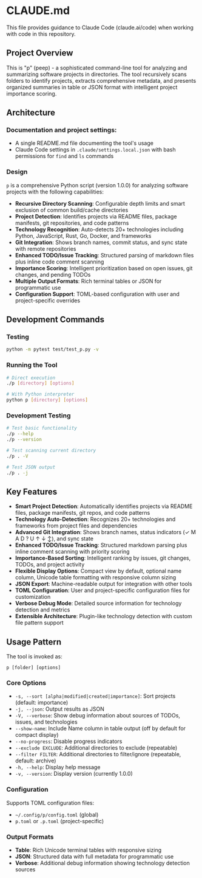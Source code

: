 # CLAUDE.md

This file provides guidance to Claude Code (claude.ai/code) when working with code in this repository.

## Project Overview

This is "p" (peep) - a sophisticated command-line tool for analyzing and summarizing software projects in directories. The tool recursively scans folders to identify projects, extracts comprehensive metadata, and presents organized summaries in table or JSON format with intelligent project importance scoring.

## Architecture

### Documentation and project settings:
- A single README.md file documenting the tool's usage
- Claude Code settings in `.claude/settings.local.json` with bash permissions for `find` and `ls` commands

### Design

`p` is a comprehensive Python script (version 1.0.0) for analyzing software projects with the following capabilities:

- **Recursive Directory Scanning**: Configurable depth limits and smart exclusion of common build/cache directories
- **Project Detection**: Identifies projects via README files, package manifests, git repositories, and code patterns
- **Technology Recognition**: Auto-detects 20+ technologies including Python, JavaScript, Rust, Go, Docker, and frameworks
- **Git Integration**: Shows branch names, commit status, and sync state with remote repositories
- **Enhanced TODO/Issue Tracking**: Structured parsing of markdown files plus inline code comment scanning
- **Importance Scoring**: Intelligent prioritization based on open issues, git changes, and pending TODOs
- **Multiple Output Formats**: Rich terminal tables or JSON for programmatic use
- **Configuration Support**: TOML-based configuration with user and project-specific overrides

## Development Commands

### Testing
```bash
python -m pytest test/test_p.py -v
```

### Running the Tool
```bash
# Direct execution
./p [directory] [options]

# With Python interpreter
python p [directory] [options]
```

### Development Testing
```bash
# Test basic functionality
./p --help
./p --version

# Test scanning current directory
./p . -V

# Test JSON output
./p . -j
```

## Key Features

- **Smart Project Detection**: Automatically identifies projects via README files, package manifests, git repos, and code patterns
- **Technology Auto-Detection**: Recognizes 20+ technologies and frameworks from project files and dependencies
- **Advanced Git Integration**: Shows branch names, status indicators (✓ M A D ? U ↑ ↓ ↕), and sync state
- **Enhanced TODO/Issue Tracking**: Structured markdown parsing plus inline comment scanning with priority scoring
- **Importance-Based Sorting**: Intelligent ranking by issues, git changes, TODOs, and project activity
- **Flexible Display Options**: Compact view by default, optional name column, Unicode table formatting with responsive column sizing
- **JSON Export**: Machine-readable output for integration with other tools
- **TOML Configuration**: User and project-specific configuration files for customization
- **Verbose Debug Mode**: Detailed source information for technology detection and metrics
- **Extensible Architecture**: Plugin-like technology detection with custom file pattern support

## Usage Pattern

The tool is invoked as:
```
p [folder] [options]
```

### Core Options
- `-s, --sort [alpha|modified|created|importance]`: Sort projects (default: importance)
- `-j, --json`: Output results as JSON
- `-V, --verbose`: Show debug information about sources of TODOs, issues, and technologies
- `--show-name`: Include Name column in table output (off by default for compact display)
- `--no-progress`: Disable progress indicators
- `--exclude EXCLUDE`: Additional directories to exclude (repeatable)
- `--filter FILTER`: Additional directories to filter/ignore (repeatable, default: archive)
- `-h, --help`: Display help message
- `-v, --version`: Display version (currently 1.0.0)

### Configuration
Supports TOML configuration files:
- `~/.config/p/config.toml` (global)
- `p.toml` or `.p.toml` (project-specific)

### Output Formats
- **Table**: Rich Unicode terminal tables with responsive sizing
- **JSON**: Structured data with full metadata for programmatic use
- **Verbose**: Additional debug information showing technology detection sources
